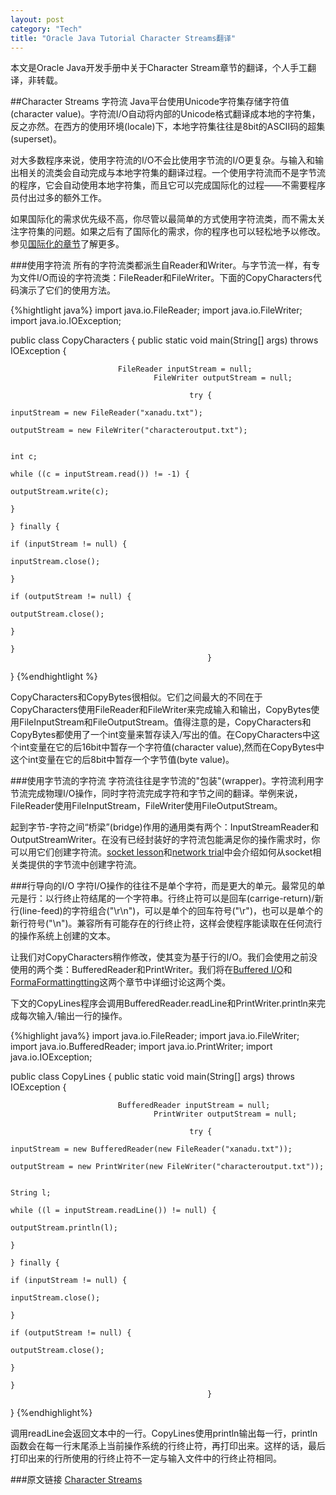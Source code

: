 ```yaml
---
layout: post    
category: "Tech"   
title: "Oracle Java Tutorial Character Streams翻译"      
---
```


<div class="message">
本文是Oracle Java开发手册中关于Character Stream章节的翻译，个人手工翻译，非转载。
</div>

##Character Streams 字符流
Java平台使用Unicode字符集存储字符值(character value)。字符流I/O自动将内部的Unicode格式翻译成本地的字符集，反之亦然。在西方的使用环境(locale)下，本地字符集往往是8bit的ASCII码的超集(superset)。  

对大多数程序来说，使用字符流的I/O不会比使用字节流的I/O更复杂。与输入和输出相关的流类会自动完成与本地字符集的翻译过程。一个使用字符流而不是字节流的程序，它会自动使用本地字符集，而且它可以完成国际化的过程——不需要程序员付出过多的额外工作。  

如果国际化的需求优先级不高，你尽管以最简单的方式使用字符流类，而不需太关注字符集的问题。如果之后有了国际化的需求，你的程序也可以轻松地予以修改。参见[国际化的章节](http://docs.oracle.com/javase/tutorial/i18n/index.html)了解更多。  

###使用字符流
所有的字符流类都派生自Reader和Writer。与字节流一样，有专为文件I/O而设的字符流类：FileReader和FileWriter。下面的CopyCharacters代码演示了它们的使用方法。

{%hightlight java%}
import java.io.FileReader;
import java.io.FileWriter;
import java.io.IOException;

public class CopyCharacters {
		    public static void main(String[] args) throws IOException {

					        FileReader inputStream = null;
							        FileWriter outputStream = null;

									        try {
													            inputStream = new FileReader("xanadu.txt");
																            outputStream = new FileWriter("characteroutput.txt");

																			            int c;
																						            while ((c = inputStream.read()) != -1) {
																											                outputStream.write(c);
																															            }
																									        } finally {
																													            if (inputStream != null) {
																																		                inputStream.close();
																																						            }
																																            if (outputStream != null) {
																																					                outputStream.close();
																																									            }
																																			        }
											    }
}
{%endhightlight %}

CopyCharacters和CopyBytes很相似。它们之间最大的不同在于CopyCharacters使用FileReader和FileWriter来完成输入和输出，CopyBytes使用FileInputStream和FileOutputStream。值得注意的是，CopyCharacters和CopyBytes都使用了一个int变量来暂存读入/写出的值。在CopyCharacters中这个int变量在它的后16bit中暂存一个字符值(character value),然而在CopyBytes中这个int变量在它的后8bit中暂存一个字节值(byte value)。  

###使用字节流的字符流
字符流往往是字节流的"包装"(wrapper)。字符流利用字节流完成物理I/O操作，同时字符流完成字符和字节之间的翻译。举例来说，FileReader使用FileInputStream，FileWriter使用FileOutputStream。  

起到字节-字符之间“桥梁”(bridge)作用的通用类有两个：InputStreamReader和OutputStreamWriter。在没有已经封装好的字符流包能满足你的操作需求时，你可以用它们创建字符流。[socket lesson](http://docs.oracle.com/javase/tutorial/networking/sockets/readingWriting.html)和[network trial](http://docs.oracle.com/javase/tutorial/networking/index.html)中会介绍如何从socket相关类提供的字节流中创建字符流。  

###行导向的I/O
字符I/O操作的往往不是单个字符，而是更大的单元。最常见的单元是行：以行终止符结尾的一个字符串。行终止符可以是回车(carrige-return)/新行(line-feed)的字符组合("\r\n")，可以是单个的回车符号("\r")，也可以是单个的新行符号("\n")。兼容所有可能存在的行终止符，这样会使程序能读取在任何流行的操作系统上创建的文本。  

让我们对CopyCharacters稍作修改，使其变为基于行的I/O。我们会使用之前没使用的两个类：BufferedReader和PrintWriter。我们将在[Buffered I/O](http://docs.oracle.com/javase/tutorial/essential/io/buffers.html)和[FormaFormattingtting](http://docs.oracle.com/javase/tutorial/essential/io/formatting.html)这两个章节中详细讨论这两个类。  

下文的CopyLines程序会调用BufferedReader.readLine和PrintWriter.println来完成每次输入/输出一行的操作。  

{%highlight java%}
import java.io.FileReader;
import java.io.FileWriter;
import java.io.BufferedReader;
import java.io.PrintWriter;
import java.io.IOException;

public class CopyLines {
		    public static void main(String[] args) throws IOException {

					        BufferedReader inputStream = null;
							        PrintWriter outputStream = null;

									        try {
													            inputStream = new BufferedReader(new FileReader("xanadu.txt"));
																            outputStream = new PrintWriter(new FileWriter("characteroutput.txt"));

																			            String l;
																						            while ((l = inputStream.readLine()) != null) {
																											                outputStream.println(l);
																															            }
																									        } finally {
																													            if (inputStream != null) {
																																		                inputStream.close();
																																						            }
																																            if (outputStream != null) {
																																					                outputStream.close();
																																									            }
																																			        }
											    }
}
{%endhighlight%}

调用readLine会返回文本中的一行。CopyLines使用println输出每一行，println函数会在每一行末尾添上当前操作系统的行终止符，再打印出来。这样的话，最后打印出来的行所使用的行终止符不一定与输入文件中的行终止符相同。  

###原文链接
[Character Streams](http://docs.oracle.com/javase/tutorial/essential/io/charstreams.html)

